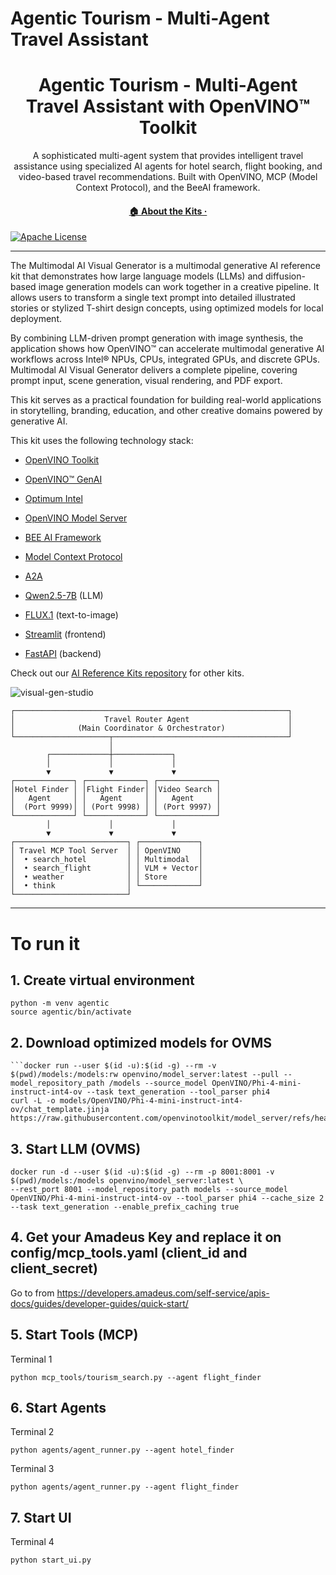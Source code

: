 # Agentic Tourism - Multi-Agent Travel Assistant

<div align="center">

# Agentic Tourism - Multi-Agent Travel Assistant with OpenVINO™ Toolkit  
A sophisticated multi-agent system that provides intelligent travel assistance using specialized AI agents for hotel search, flight booking, and video-based travel recommendations. Built with OpenVINO, MCP (Model Context Protocol), and the BeeAI framework.

  <h4>
    <a href="https://www.intel.com/content/www/us/en/developer/topic-technology/edge-5g/open-potential.html">🏠&nbsp;About&nbsp;the&nbsp;Kits&nbsp;·</a>
  </h4>
</div>

[![Apache License](https://img.shields.io/badge/license-Apache_2.0-green.svg)](https://github.com/openvinotoolkit/openvino_build_deploy/blob/master/LICENSE.txt)

---

The Multimodal AI Visual Generator is a multimodal generative AI reference kit that demonstrates how large language models (LLMs) and diffusion-based image generation models can work together in a creative pipeline. It allows users to transform a single text prompt into detailed illustrated stories or stylized T-shirt design concepts, using optimized models for local deployment.

By combining LLM-driven prompt generation with image synthesis, the application shows how OpenVINO™ can accelerate multimodal generative AI workflows across Intel® NPUs, CPUs, integrated GPUs, and discrete GPUs. Multimodal AI Visual Generator delivers a complete pipeline, covering prompt input, scene generation, visual rendering, and PDF export.

This kit serves as a practical foundation for building real-world applications in storytelling, branding, education, and other creative domains powered by generative AI.

This kit uses the following technology stack:

- [OpenVINO Toolkit](https://docs.openvino.ai/)
- [OpenVINO™ GenAI](https://docs.openvino.ai/2025/openvino-workflow-generative/inference-with-genai.html)
- [Optimum Intel](https://docs.openvino.ai/2025/openvino-workflow-generative/inference-with-optimum-intel.html)
- [OpenVINO Model Server](https://docs.openvino.ai/2025/model-server/ovms_what_is_openvino_model_server.html)
- [BEE AI Framework](https://github.com/i-am-bee/beeai-framework)
- [Model Context Protocol](https://modelcontextprotocol.io/docs/getting-started/intro)
- [A2A](https://github.com/a2aproject/A2A)

- [Qwen2.5-7B](https://huggingface.co/Qwen/Qwen2.5-7B-Instruct) (LLM)
- [FLUX.1](https://github.com/black-forest-labs/flux) (text-to-image)
- [Streamlit](https://docs.streamlit.io/) (frontend)
- [FastAPI](https://fastapi.tiangolo.com/) (backend)

Check out our [AI Reference Kits repository](https://github.com/openvinotoolkit/openvino_build_deploy) for other kits.

![visual-gen-studio](https://github.com/user-attachments/assets/43d6e473-19c1-4047-aee1-07a484cd0dc1)

```
┌─────────────────────────────────────────────────────────────┐
│                    Travel Router Agent                      │
│              (Main Coordinator & Orchestrator)              │
└─────────────────────┬───────────────────────────────────────┘
                      │
        ┌─────────────┼─────────────┐
        │             │             │
        ▼             ▼             ▼
┌─────────────┐ ┌─────────────┐ ┌─────────────┐
│Hotel Finder │ │Flight Finder│ │Video Search │
│   Agent     │ │   Agent     │ │   Agent     │
│  (Port 9999)│ │ (Port 9998) │ │ (Port 9997) │
└─────────────┘ └─────────────┘ └─────────────┘
        │             │             │
        ▼             ▼             ▼
┌─────────────────────────┐ ┌─────────────┐
│ Travel MCP Tool Server  │ │ OpenVINO    │
│  • search_hotel         │ │ Multimodal  │
│  • search_flight        │ │ VLM + Vector│
│  • weather              │ │ Store       │
│  • think                │ └─────────────┘
└─────────────────────────┘
```

---

# To run it

## 1. Create virtual environment

```
python -m venv agentic
source agentic/bin/activate
```

## 2. Download optimized models for OVMS

```
```docker run --user $(id -u):$(id -g) --rm -v $(pwd)/models:/models:rw openvino/model_server:latest --pull --model_repository_path /models --source_model OpenVINO/Phi-4-mini-instruct-int4-ov --task text_generation --tool_parser phi4
curl -L -o models/OpenVINO/Phi-4-mini-instruct-int4-ov/chat_template.jinja https://raw.githubusercontent.com/openvinotoolkit/model_server/refs/heads/releases/2025/3/extras/chat_template_examples/chat_template_phi4_mini.jinja
```

## 3. Start LLM (OVMS)
```
docker run -d --user $(id -u):$(id -g) --rm -p 8001:8001 -v $(pwd)/models:/models openvino/model_server:latest \
--rest_port 8001 --model_repository_path models --source_model OpenVINO/Phi-4-mini-instruct-int4-ov --tool_parser phi4 --cache_size 2 --task text_generation --enable_prefix_caching true
```

## 4. Get your Amadeus Key and replace it on config/mcp_tools.yaml (client_id and client_secret)

Go to  from https://developers.amadeus.com/self-service/apis-docs/guides/developer-guides/quick-start/


## 5. Start Tools (MCP)

Terminal 1  
```
python mcp_tools/tourism_search.py --agent flight_finder

```
## 6. Start Agents

Terminal 2

```
python agents/agent_runner.py --agent hotel_finder
```

Terminal 3  
```
python agents/agent_runner.py --agent flight_finder

```
## 7. Start UI
Terminal 4  
```
python start_ui.py
```
